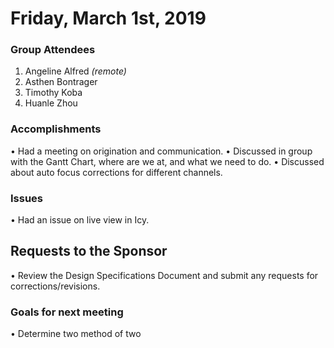 # Friday, March 1st, 2019

### Group Attendees
1. Angeline Alfred _(remote)_
2. Asthen Bontrager
3. Timothy Koba
4. Huanle Zhou

### Accomplishments
• Had a meeting on origination and communication. 
• Discussed in group with the Gantt Chart, where are we at, and what we need to do. 
• Discussed about auto focus corrections for different channels. 



### Issues
• Had an issue on live view in Icy.

## Requests to the Sponsor
• Review the Design Specifications Document and submit any requests for corrections/revisions.

### Goals for next meeting
• Determine two method of two 

